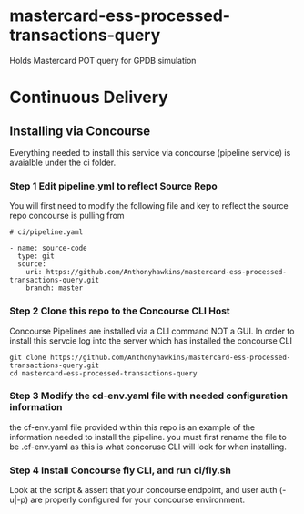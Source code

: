 # mastercard-ess-processed-transactions-query
Holds Mastercard POT query for GPDB simulation

# Continuous Delivery

## Installing via Concourse
Everything needed to install this service via concourse (pipeline service) is avaialble under the ci folder.

### Step 1 Edit pipeline.yml to reflect Source Repo
You will first need to modify the following file and key to reflect the source repo concourse is pulling from
```
# ci/pipeline.yaml

- name: source-code
  type: git
  source:
    uri: https://github.com/Anthonyhawkins/mastercard-ess-processed-transactions-query.git
    branch: master
```

### Step 2 Clone this repo to the Concourse CLI Host
Concourse Pipelines are installed via a CLI command NOT a GUI.  In order to install this servcie log into the server which
has installed the concourse CLI

```
git clone https://github.com/Anthonyhawkins/mastercard-ess-processed-transactions-query.git
cd mastercard-ess-processed-transactions-query
```

### Step 3 Modify the cd-env.yaml file with needed configuration information
the cf-env.yaml file provided within this repo is an example of the information needed to install the pipeline.
you must first rename the file to be .cf-env.yaml as this is what concoruse CLI will look for when installing.

### Step 4 Install Concourse fly CLI, and run ci/fly.sh
Look at the script & assert that your concourse endpoint, and user auth (-u|-p) are properly configured for your concourse environment.
